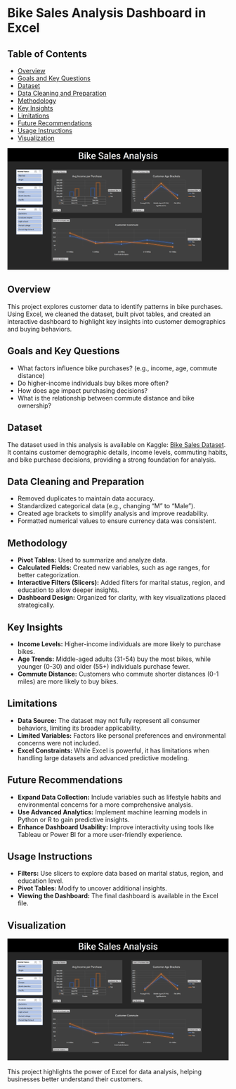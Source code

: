 # Bike Sales Analysis Dashboard in Excel

## Table of Contents

- [Overview](#overview)
- [Goals and Key Questions](#goals-and-key-questions)
- [Dataset](#dataset)
- [Data Cleaning and Preparation](#data-cleaning-and-preparation)
- [Methodology](#methodology)
- [Key Insights](#key-insights)
- [Limitations](#limitations)
- [Future Recommendations](#future-recommendations)
- [Usage Instructions](#usage-instructions)
- [Visualization](#visualization)

![Bike Sales Analysis Dashboard.png](https://github.com/ndomah1/Bike-Sales-Analysis-Dashboard-in-Excel/blob/main/dashboard.png)

## **Overview**

This project explores customer data to identify patterns in bike purchases. Using Excel, we cleaned the dataset, built pivot tables, and created an interactive dashboard to highlight key insights into customer demographics and buying behaviors.

## **Goals and Key Questions**

- What factors influence bike purchases? (e.g., income, age, commute distance)
- Do higher-income individuals buy bikes more often?
- How does age impact purchasing decisions?
- What is the relationship between commute distance and bike ownership?

## **Dataset**

The dataset used in this analysis is available on Kaggle: [Bike Sales Dataset](https://www.kaggle.com/datasets/ahmedmohamedibrahim1/bike-sales-dataset). It contains customer demographic details, income levels, commuting habits, and bike purchase decisions, providing a strong foundation for analysis.

## **Data Cleaning and Preparation**

- Removed duplicates to maintain data accuracy.
- Standardized categorical data (e.g., changing “M” to “Male”).
- Created age brackets to simplify analysis and improve readability.
- Formatted numerical values to ensure currency data was consistent.

## **Methodology**

- **Pivot Tables:** Used to summarize and analyze data.
- **Calculated Fields:** Created new variables, such as age ranges, for better categorization.
- **Interactive Filters (Slicers):** Added filters for marital status, region, and education to allow deeper insights.
- **Dashboard Design:** Organized for clarity, with key visualizations placed strategically.

## **Key Insights**

- **Income Levels:** Higher-income individuals are more likely to purchase bikes.
- **Age Trends:** Middle-aged adults (31-54) buy the most bikes, while younger (0-30) and older (55+) individuals purchase fewer.
- **Commute Distance:** Customers who commute shorter distances (0-1 miles) are more likely to buy bikes.

## **Limitations**

- **Data Source:** The dataset may not fully represent all consumer behaviors, limiting its broader applicability.
- **Limited Variables:** Factors like personal preferences and environmental concerns were not included.
- **Excel Constraints:** While Excel is powerful, it has limitations when handling large datasets and advanced predictive modeling.

## **Future Recommendations**

- **Expand Data Collection:** Include variables such as lifestyle habits and environmental concerns for a more comprehensive analysis.
- **Use Advanced Analytics:** Implement machine learning models in Python or R to gain predictive insights.
- **Enhance Dashboard Usability:** Improve interactivity using tools like Tableau or Power BI for a more user-friendly experience.

## **Usage Instructions**

- **Filters:** Use slicers to explore data based on marital status, region, and education level.
- **Pivot Tables:** Modify to uncover additional insights.
- **Viewing the Dashboard:** The final dashboard is available in the Excel file.

## **Visualization**

![Bike Sales Analysis Dashboard.png](https://github.com/ndomah1/Bike-Sales-Analysis-Dashboard-in-Excel/blob/main/dashboard.png)

This project highlights the power of Excel for data analysis, helping businesses better understand their customers.
